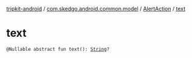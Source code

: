 [tripkit-android](../../index.md) / [com.skedgo.android.common.model](../index.md) / [AlertAction](index.md) / [text](./text.md)

# text

`@Nullable abstract fun text(): `[`String`](https://kotlinlang.org/api/latest/jvm/stdlib/kotlin/-string/index.html)`?`